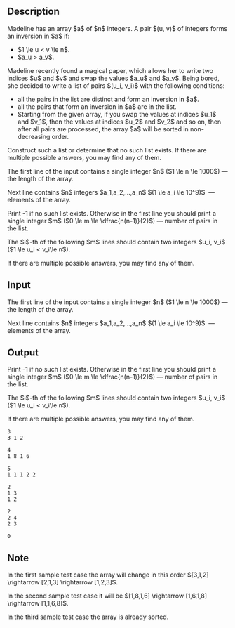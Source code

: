 ## Description

<div><p>Madeline has an array $a$ of $n$ integers. A pair $(u, v)$ of integers forms an inversion in $a$ if:</p><ul> <li> $1 \le u &lt; v \le n$. </li><li> $a_u &gt; a_v$. </li></ul><p>Madeline recently found a magical paper, which allows her to write two indices $u$ and $v$ and swap the values $a_u$ and $a_v$. Being bored, she decided to write a list of pairs $(u_i, v_i)$ with the following conditions:</p><ul> <li> all the pairs in the list are distinct and form an inversion in $a$. </li><li> all the pairs that form an inversion in $a$ are in the list. </li><li> Starting from the given array, if you swap the values at indices $u_1$ and $v_1$, then the values at indices $u_2$ and $v_2$ and so on, then after all pairs are processed, the array $a$ will be sorted in <span class="tex-font-style-bf">non-decreasing order</span>. </li></ul><p>Construct such a list or determine that no such list exists. If there are multiple possible answers, you may find any of them.</p></div><div class="input-specification"><p>The first line of the input contains a single integer $n$ ($1 \le n \le 1000$) — the length of the array.</p><p>Next line contains $n$ integers $a_1,a_2,...,a_n$ $(1 \le a_i \le 10^9)$ &nbsp;— elements of the array.</p></div><div class="output-specification"><p>Print <span class="tex-font-style-tt">-1</span> if no such list exists. Otherwise in the first line you should print a single integer $m$ ($0 \le m \le \dfrac{n(n-1)}{2}$) — number of pairs in the list.</p><p>The $i$-th of the following $m$ lines should contain two integers $u_i, v_i$ ($1 \le u_i &lt; v_i\le n$).</p><p>If there are multiple possible answers, you may find any of them.</p></div>

## Input

<p>The first line of the input contains a single integer $n$ ($1 \le n \le 1000$) — the length of the array.</p><p>Next line contains $n$ integers $a_1,a_2,...,a_n$ $(1 \le a_i \le 10^9)$ &nbsp;— elements of the array.</p>

## Output

<p>Print <span class="tex-font-style-tt">-1</span> if no such list exists. Otherwise in the first line you should print a single integer $m$ ($0 \le m \le \dfrac{n(n-1)}{2}$) — number of pairs in the list.</p><p>The $i$-th of the following $m$ lines should contain two integers $u_i, v_i$ ($1 \le u_i &lt; v_i\le n$).</p><p>If there are multiple possible answers, you may find any of them.</p>





```input1
3
3 1 2
```




```input2
4
1 8 1 6
```




```input3
5
1 1 1 2 2
```




```output1
2
1 3
1 2
```




```output2
2
2 4
2 3
```




```output3
0
```



## Note

<p>In the first sample test case the array will change in this order $[3,1,2] \rightarrow [2,1,3] \rightarrow [1,2,3]$.</p><p>In the second sample test case it will be $[1,8,1,6] \rightarrow [1,6,1,8] \rightarrow [1,1,6,8]$.</p><p>In the third sample test case the array is already sorted.</p>
